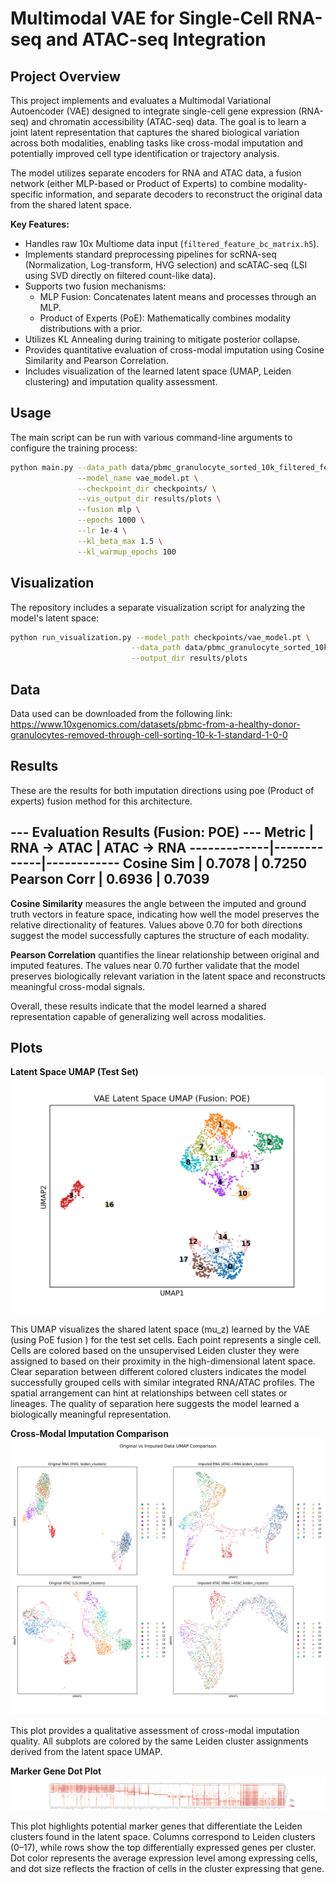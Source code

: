 # Multimodal VAE for Single-Cell RNA-seq and ATAC-seq Integration

## Project Overview

This project implements and evaluates a Multimodal Variational Autoencoder (VAE) designed to integrate single-cell gene expression (RNA-seq) and chromatin accessibility (ATAC-seq) data. The goal is to learn a joint latent representation that captures the shared biological variation across both modalities, enabling tasks like cross-modal imputation and potentially improved cell type identification or trajectory analysis.

The model utilizes separate encoders for RNA and ATAC data, a fusion network (either MLP-based or Product of Experts) to combine modality-specific information, and separate decoders to reconstruct the original data from the shared latent space.

**Key Features:**

*   Handles raw 10x Multiome data input (`filtered_feature_bc_matrix.h5`).
*   Implements standard preprocessing pipelines for scRNA-seq (Normalization, Log-transform, HVG selection) and scATAC-seq (LSI using SVD directly on filtered count-like data).
*   Supports two fusion mechanisms:
    *   MLP Fusion: Concatenates latent means and processes through an MLP.
    *   Product of Experts (PoE): Mathematically combines modality distributions with a prior.
*   Utilizes KL Annealing during training to mitigate posterior collapse.
*   Provides quantitative evaluation of cross-modal imputation using Cosine Similarity and Pearson Correlation.
*   Includes visualization of the learned latent space (UMAP, Leiden clustering) and imputation quality assessment.

## Usage

The main script can be run with various command-line arguments to configure the training process:

```bash
python main.py --data_path data/pbmc_granulocyte_sorted_10k_filtered_feature_bc_matrix.h5 \
               --model_name vae_model.pt \
               --checkpoint_dir checkpoints/ \
               --vis_output_dir results/plots \
               --fusion mlp \
               --epochs 1000 \
               --lr 1e-4 \
               --kl_beta_max 1.5 \
               --kl_warmup_epochs 100
```


## Visualization

The repository includes a separate visualization script for analyzing the model's latent space:

```bash
python run_visualization.py --model_path checkpoints/vae_model.pt \
                           --data_path data/pbmc_granulocyte_sorted_10k_filtered_feature_bc_matrix.h5 \
                           --output_dir results/plots
```
## Data


Data used can be downloaded from the following link:
https://www.10xgenomics.com/datasets/pbmc-from-a-healthy-donor-granulocytes-removed-through-cell-sorting-10-k-1-standard-1-0-0

## Results

These are the results for both imputation directions using poe (Product of experts) fusion method for this architecture.


--- Evaluation Results (Fusion: POE) ---
Metric       | RNA -> ATAC | ATAC -> RNA
-------------|-------------|------------
Cosine Sim   |      0.7078 |      0.7250
Pearson Corr |      0.6936 |      0.7039
----------------------------------------

**Cosine Similarity** measures the angle between the imputed and ground truth vectors in feature space, indicating how well the model preserves the relative directionality of features. Values above 0.70 for both directions suggest the model successfully captures the structure of each modality.

**Pearson Correlation** quantifies the linear relationship between original and imputed features. The values near 0.70 further validate that the model preserves biologically relevant variation in the latent space and reconstructs meaningful cross-modal signals.

Overall, these results indicate that the model learned a shared representation capable of generalizing well across modalities.

## Plots

**Latent Space UMAP (Test Set)**  
![VAE Latent Space UMAP colored by Leiden Clusters](results/plots/latent_space_umap_annotated.png)

This UMAP visualizes the shared latent space (mu_z) learned by the VAE (using PoE fusion ) for the test set cells. Each point represents a single cell. Cells are colored based on the unsupervised Leiden cluster they were assigned to based on their proximity in the high-dimensional latent space. Clear separation between different colored clusters indicates the model successfully grouped cells with similar integrated RNA/ATAC profiles. The spatial arrangement can hint at relationships between cell states or lineages. The quality of separation here suggests the model learned a biologically meaningful representation.

**Cross-Modal Imputation Comparison**  
![Original vs Imputed Data UMAP Comparison](results/plots/imputation_comparison_umap.png)

This plot provides a qualitative assessment of cross-modal imputation quality. All subplots are colored by the same Leiden cluster assignments derived from the latent space UMAP.

**Marker Gene Dot Plot**  
![Marker Gene Dot Plot](results/plots/marker_genes_dotplot.png)

This plot highlights potential marker genes that differentiate the Leiden clusters found in the latent space. Columns correspond to Leiden clusters (0–17), while rows show the top differentially expressed genes per cluster. Dot color represents the average expression level among expressing cells, and dot size reflects the fraction of cells in the cluster expressing that gene.
